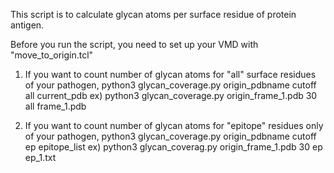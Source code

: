 This script is to calculate glycan atoms per surface residue of protein antigen.

Before you run the script, you need to set up your VMD with "move_to_origin.tcl"

1. If you want to count number of glycan atoms for "all" surface residues of your pathogen,
python3 glycan_coverage.py origin_pdbname cutoff all current_pdb
ex) python3 glycan_coverage.py origin_frame_1.pdb 30 all frame_1.pdb

2. If you want to count number of glycan atoms for "epitope" residues only of your pathogen,
python3 glycan_coverage.py origin_pdbname cutoff ep epitope_list
ex) python3 glycan_coverag.py origin_frame_1.pdb 30 ep ep_1.txt
